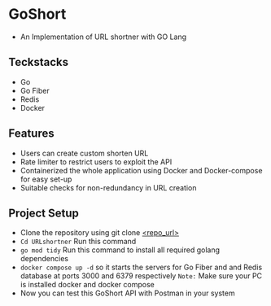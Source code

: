 # GoShort
- An Implementation of URL shortner with GO Lang

## Teckstacks
- Go
- Go Fiber
- Redis
- Docker

## Features
- Users can create custom shorten URL
- Rate limiter to restrict users to exploit the API
- Containerized the whole application using Docker and Docker-compose for easy set-up
- Suitable checks for non-redundancy in URL creation

## Project Setup

- Clone the repository using git clone [<repo_url>](https://github.com/GLVSKiriti/URLshortner.git)
- `Cd URLshortner` Run this command
- `go mod tidy` Run this command to install all required golang dependencies
- `docker compose up -d` so it starts the servers for Go Fiber and and Redis database at ports 3000 and 6379 respectively
    `Note:` Make sure your PC is installed docker and docker compose
- Now you can test this GoShort API with Postman in your system
